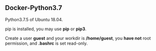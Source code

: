 ## Docker-Python3.7

Python3.7.5 of Ubuntu 18.04.

pip is installed, you may use **pip** or **pip3**.

Create a user **guest** and your workdir is **/home/guest**, you **have not** root permission, and **.bashrc** is set read-only.

